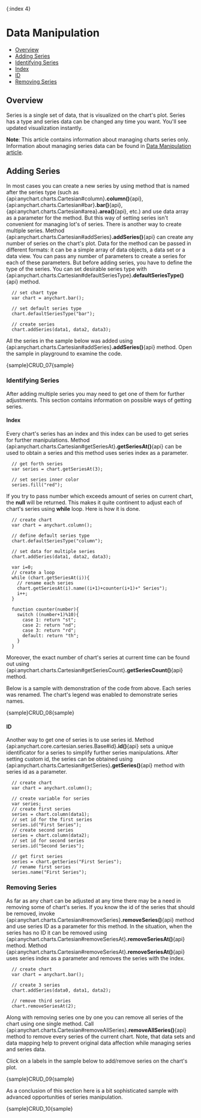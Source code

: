 {:index 4}
# Data Manipulation

* [Overview](#overview)
* [Adding Series](#adding_series)
* [Identifying Series](#identifying_series)
 * [Index](#index)
 * [ID](#id)
* [Removing Series](#removing_series)

## Overview

Series is a single set of data, that is visualized on the chart's plot. Series has a type and series data can be changed any time you want. You'll see updated visualization instantly.
  
  
**Note**: This article contains information about managing charts series only. Information about managing series data can be found in [Data Manipulation article](../Working_with_Data/Data_Manipulation).

## Adding Series

In most cases you can create a new series by using method that is named after the series type (such as {api:anychart.charts.Cartesian#column}**.column()**{api}, {api:anychart.charts.Cartesian#bar}**.bar()**{api}, {api:anychart.charts.Cartesian#area}**.area()**{api}, etc.) and use data array as a parameter for the method. But this way of setting series isn't convenient for managing lot's of series. There is another way to create multiple series. Method {api:anychart.charts.Cartesian#addSeries}**.addSeries()**{api} can create any number of series on the chart's plot. Data for the method can be passed in different formats: it can be a simple array of data objects, a data set or a data view. You can pass any number of parameters to create a series for each of these parameters. But before adding series, you have to define the type of the series. You can set desirable series type with {api:anychart.charts.Cartesian#defaultSeriesType}**.defaultSeriesType()**{api} method.

```
  // set chart type
  var chart = anychart.bar();

  // set default series type
  chart.defaultSeriesType("bar");

  // create series
  chart.addSeries(data1, data2, data3);
```

All the series in the sample below was added using {api:anychart.charts.Cartesian#addSeries}**.addSeries()**{api} method. Open the sample in playground to examine the code.

{sample}CRUD\_07{sample}

### Identifying Series

After adding multiple series you may need to get one of them for further adjustments. This section contains information on possible ways of getting series.

#### Index

Every chart's series has an index and this index can be used to get series for further manipulations. Method {api:anychart.charts.Cartesian#getSeriesAt}**.getSeriesAt()**{api} can be used to obtain a series and this method uses series index as a parameter.

```
  // get forth series
  var series = chart.getSeriesAt(3);

  // set series inner color
  series.fill("red");
```

If you try to pass number which exceeds amount of series on current chart, the **null** will be returned. This makes it quite continent to adjust each of chart's series using **while** loop. Here is how it is done.

```
  // create chart
  var chart = anychart.column();
  
  // define default series type
  chart.defaultSeriesType("column");
  
  // set data for multiple series
  chart.addSeries(data1, data2, data3);
  
  var i=0;
  // create a loop
  while (chart.getSeriesAt(i)){
    // rename each series
    chart.getSeriesAt(i).name((i+1)+counter(i+1)+" Series");
    i++;
  }
  
  function counter(number){
    switch ((number+1)%10){
      case 1: return "st";
      case 2: return "nd";
      case 3: return "rd";
      default: return "th";
    }
  }
```

Moreover, the exact number of chart's series at current time can be found out using {api:anychart.charts.Cartesian#getSeriesCount}**.getSeriesCount()**{api} method.
  
  
Below is a sample with demonstration of the code from above. Each series was renamed. The chart's legend was enabled to demonstrate series names.

{sample}CRUD\_08{sample}

#### ID

Another way to get one of series is to use series id. Method {api:anychart.core.cartesian.series.Base#id}**.id()**{api} sets a unique identificator for a series to simplify further series manipulations. After setting custom id, the series can be obtained using {api:anychart.charts.Cartesian#getSeries}**.getSeries()**{api} method with series id as a parameter.

```
  // create chart
  var chart = anychart.column();

  // create variable for series
  var series;
  // create first series
  series = chart.column(data1);
  // set id for the first series
  series.id("First Series");
  // create second series
  series = chart.column(data2);
  // set id for second series
  series.id("Second Series");

  // get first series
  series = chart.getSeries("First Series");
  // rename first series
  series.name("First Series");
```

### Removing Series

As far as any chart can be adjusted at any time there may be a need in removing some of chart's series. If you know the id of the series that should be removed, invoke {api:anychart.charts.Cartesian#removeSeries}**.removeSeries()**{api} method and use series ID as a parameter for this method. In the situation, when the series has no ID it can be removed using {api:anychart.charts.Cartesian#removeSeriesAt}**.removeSeriesAt()**{api} method. Method {api:anychart.charts.Cartesian#removeSeriesAt}**.removeSeriesAt()**{api} uses series index as a parameter and removes the series with the index.

```
  // create chart
  var chart = anychart.bar();

  // create 3 series
  chart.addSeries(data0, data1, data2);

  // remove third series
  chart.removeSeriesAt(2);
```

Along with removing series one by one you can remove all series of the chart using one single method. Call {api:anychart.charts.Cartesian#removeAllSeries}**.removeAllSeries()**{api} method to remove every series of the current chart. Note, that data sets and data mapping help to prevent original data affection while managing series and series data.
  
  
Click on a labels in the sample below to add/remove series on the chart's plot.

{sample}CRUD\_09{sample}

As a conclusion of this section here is a bit sophisticated sample with advanced opportunities of series manipulation.

{sample}CRUD\_10{sample}
